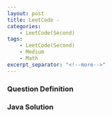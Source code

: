 ```yaml
---
layout: post
title: LeetCode -
categories:
    - LeetCode(Second)
tags:
    - LeetCode(Second)
    - Medium
    - Math
excerpt_separator: "<!--more-->"
---
```


### Question Definition
### Java Solution
```java
```